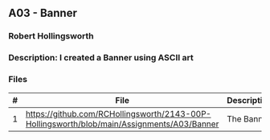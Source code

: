 ## A03 - Banner
### Robert Hollingsworth
### Description: I created a Banner using ASCII art

### Files

|   #   | File            | Description                                        |
| :---: | --------------- | -------------------------------------------------- |
|   1   | https://github.com/RCHollingsworth/2143-00P-Hollingsworth/blob/main/Assignments/A03/Banner | The Banner     |
